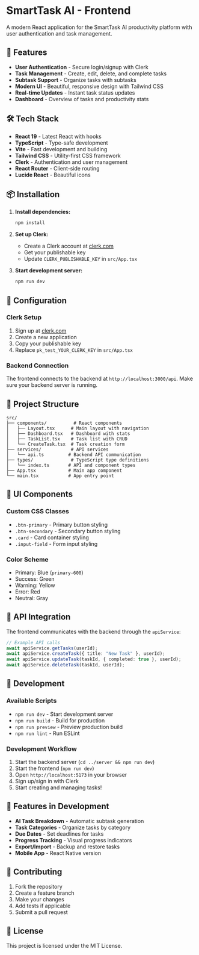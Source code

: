 # SmartTask AI - Frontend

A modern React application for the SmartTask AI productivity platform with user authentication and task management.

## 🚀 Features

- **User Authentication** - Secure login/signup with Clerk
- **Task Management** - Create, edit, delete, and complete tasks
- **Subtask Support** - Organize tasks with subtasks
- **Modern UI** - Beautiful, responsive design with Tailwind CSS
- **Real-time Updates** - Instant task status updates
- **Dashboard** - Overview of tasks and productivity stats

## 🛠️ Tech Stack

- **React 19** - Latest React with hooks
- **TypeScript** - Type-safe development
- **Vite** - Fast development and building
- **Tailwind CSS** - Utility-first CSS framework
- **Clerk** - Authentication and user management
- **React Router** - Client-side routing
- **Lucide React** - Beautiful icons

## 📦 Installation

1. **Install dependencies:**
   ```bash
   npm install
   ```

2. **Set up Clerk:**
   - Create a Clerk account at [clerk.com](https://clerk.com)
   - Get your publishable key
   - Update `CLERK_PUBLISHABLE_KEY` in `src/App.tsx`

3. **Start development server:**
   ```bash
   npm run dev
   ```

## 🔧 Configuration

### Clerk Setup
1. Sign up at [clerk.com](https://clerk.com)
2. Create a new application
3. Copy your publishable key
4. Replace `pk_test_YOUR_CLERK_KEY` in `src/App.tsx`

### Backend Connection
The frontend connects to the backend at `http://localhost:3000/api`. Make sure your backend server is running.

## 📁 Project Structure

```
src/
├── components/          # React components
│   ├── Layout.tsx      # Main layout with navigation
│   ├── Dashboard.tsx   # Dashboard with stats
│   ├── TaskList.tsx    # Task list with CRUD
│   └── CreateTask.tsx  # Task creation form
├── services/           # API services
│   └── api.ts         # Backend API communication
├── types/              # TypeScript type definitions
│   └── index.ts       # API and component types
├── App.tsx            # Main app component
└── main.tsx           # App entry point
```

## 🎨 UI Components

### Custom CSS Classes
- `.btn-primary` - Primary button styling
- `.btn-secondary` - Secondary button styling
- `.card` - Card container styling
- `.input-field` - Form input styling

### Color Scheme
- Primary: Blue (`primary-600`)
- Success: Green
- Warning: Yellow
- Error: Red
- Neutral: Gray

## 🔌 API Integration

The frontend communicates with the backend through the `apiService`:

```typescript
// Example API calls
await apiService.getTasks(userId);
await apiService.createTask({ title: "New Task" }, userId);
await apiService.updateTask(taskId, { completed: true }, userId);
await apiService.deleteTask(taskId, userId);
```

## 🚀 Development

### Available Scripts
- `npm run dev` - Start development server
- `npm run build` - Build for production
- `npm run preview` - Preview production build
- `npm run lint` - Run ESLint

### Development Workflow
1. Start the backend server (`cd ../server && npm run dev`)
2. Start the frontend (`npm run dev`)
3. Open `http://localhost:5173` in your browser
4. Sign up/sign in with Clerk
5. Start creating and managing tasks!

## 🎯 Features in Development

- **AI Task Breakdown** - Automatic subtask generation
- **Task Categories** - Organize tasks by category
- **Due Dates** - Set deadlines for tasks
- **Progress Tracking** - Visual progress indicators
- **Export/Import** - Backup and restore tasks
- **Mobile App** - React Native version

## 🤝 Contributing

1. Fork the repository
2. Create a feature branch
3. Make your changes
4. Add tests if applicable
5. Submit a pull request

## 📄 License

This project is licensed under the MIT License.
